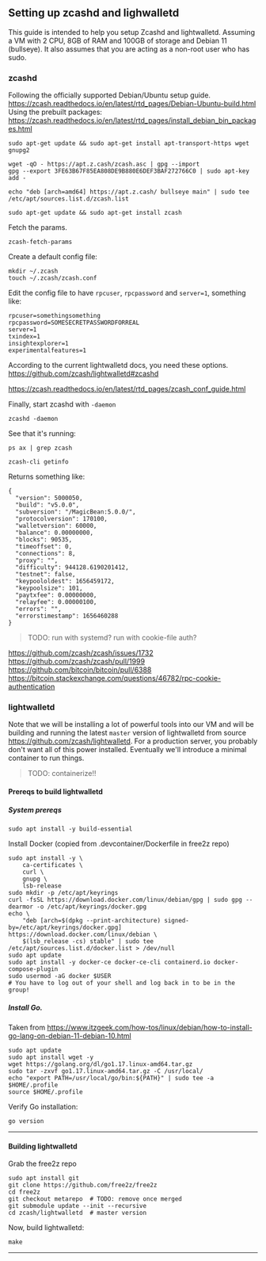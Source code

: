 ## Setting up zcashd and lighwalletd

This guide is intended to help you setup Zcashd and lightwalletd.
Assuming a VM with 2 CPU, 8GB of RAM and 100GB of storage and Debian 11
(bullseye).
It also assumes that you are acting as a non-root user who has sudo.

### zcashd

Following the officially supported Debian/Ubuntu setup guide.
https://zcash.readthedocs.io/en/latest/rtd_pages/Debian-Ubuntu-build.html
Using the prebuilt packages:
https://zcash.readthedocs.io/en/latest/rtd_pages/install_debian_bin_packages.html

```
sudo apt-get update && sudo apt-get install apt-transport-https wget gnupg2
```

```
wget -qO - https://apt.z.cash/zcash.asc | gpg --import
gpg --export 3FE63B67F85EA808DE9B880E6DEF3BAF272766C0 | sudo apt-key add -
```


```
echo "deb [arch=amd64] https://apt.z.cash/ bullseye main" | sudo tee /etc/apt/sources.list.d/zcash.list
```

```
sudo apt-get update && sudo apt-get install zcash
```

Fetch the params.

```
zcash-fetch-params
```

Create a default config file:

```
mkdir ~/.zcash
touch ~/.zcash/zcash.conf
```

Edit the config file to have `rpcuser`, `rpcpassword` and `server=1`,
something like:

```
rpcuser=somethingsomething
rpcpassword=SOMESECRETPASSWORDFORREAL
server=1
txindex=1
insightexplorer=1
experimentalfeatures=1
```

According to the current lightwalletd docs, you need these options.
https://github.com/zcash/lightwalletd#zcashd

https://zcash.readthedocs.io/en/latest/rtd_pages/zcash_conf_guide.html

Finally, start zcashd with `-daemon`

```
zcashd -daemon
```

<!-- OR, use `zcash-cli`: -->


See that it's running:

```
ps ax | grep zcash
```

```
zcash-cli getinfo
```

Returns something like:

```
{
  "version": 5000050,
  "build": "v5.0.0",
  "subversion": "/MagicBean:5.0.0/",
  "protocolversion": 170100,
  "walletversion": 60000,
  "balance": 0.00000000,
  "blocks": 90535,
  "timeoffset": 0,
  "connections": 8,
  "proxy": "",
  "difficulty": 944128.6190201412,
  "testnet": false,
  "keypoololdest": 1656459172,
  "keypoolsize": 101,
  "paytxfee": 0.00000000,
  "relayfee": 0.00000100,
  "errors": "",
  "errorstimestamp": 1656460288
}
```

> TODO: run with systemd? run with cookie-file auth?

https://github.com/zcash/zcash/issues/1732
https://github.com/zcash/zcash/pull/1999
https://github.com/bitcoin/bitcoin/pull/6388
https://bitcoin.stackexchange.com/questions/46782/rpc-cookie-authentication

### lightwalletd

Note that we will be installing a lot of powerful tools into our VM
and will be building and running the latest `master` version of lightwalletd
from source https://github.com/zcash/lightwalletd.
For a production server, you probably don't want all of this power installed.
Eventually we'll introduce a minimal container to run things.

> TODO: containerize!!

#### Prereqs to build lightwalletd

##### System prereqs

```
sudo apt install -y build-essential
```

Install Docker (copied from .devcontainer/Dockerfile in free2z repo)

```
sudo apt install -y \
    ca-certificates \
    curl \
    gnupg \
    lsb-release
sudo mkdir -p /etc/apt/keyrings
curl -fsSL https://download.docker.com/linux/debian/gpg | sudo gpg --dearmor -o /etc/apt/keyrings/docker.gpg
echo \
    "deb [arch=$(dpkg --print-architecture) signed-by=/etc/apt/keyrings/docker.gpg] https://download.docker.com/linux/debian \
    $(lsb_release -cs) stable" | sudo tee /etc/apt/sources.list.d/docker.list > /dev/null
sudo apt update
sudo apt install -y docker-ce docker-ce-cli containerd.io docker-compose-plugin
sudo usermod -aG docker $USER
# You have to log out of your shell and log back in to be in the group!
```

##### Install Go.

Taken from https://www.itzgeek.com/how-tos/linux/debian/how-to-install-go-lang-on-debian-11-debian-10.html

```
sudo apt update
sudo apt install wget -y
wget https://golang.org/dl/go1.17.linux-amd64.tar.gz
sudo tar -zxvf go1.17.linux-amd64.tar.gz -C /usr/local/
echo "export PATH=/usr/local/go/bin:${PATH}" | sudo tee -a $HOME/.profile
source $HOME/.profile
```

Verify Go installation:

```
go version
```

---

#### Building lightwalletd

Grab the free2z repo

```
sudo apt install git
git clone https://github.com/free2z/free2z
cd free2z
git checkout metarepo  # TODO: remove once merged
git submodule update --init --recursive
cd zcash/lightwalletd  # master version
```

Now, build lightwalletd:

```
make
```






----

<!--
grpc-web

10989  protoc -I=. service.proto compact_formats.proto --js_out=import_style=commonjs:web --grpc-web_out=import_style=typescript,mode=grpcwebtext:web
10991  protoc -I=. service.proto compact_formats.proto darkside.proto --js_out=import_style=commonjs:web --grpc-web_out=import_style=typescript,mode=grpcwebtext:web
 -->


